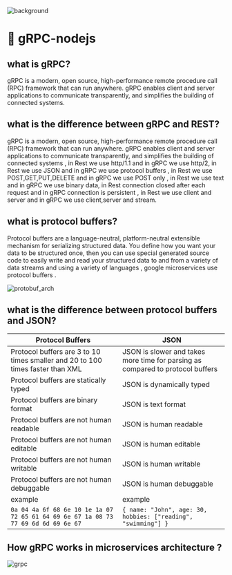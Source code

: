 ![background](https://github.com/youssefshibl/gRPC-nodejs/assets/63800183/e93ab1be-2d9b-40bf-b241-638b61f43eb4)


# 🔁 gRPC-nodejs
## what is gRPC?
gRPC is a modern, open source, high-performance remote procedure call (RPC) framework that can run anywhere. gRPC enables client and server applications to communicate transparently, and simplifies the building of connected systems.

## what is the difference between gRPC and REST?
gRPC is a modern, open source, high-performance remote procedure call (RPC) framework that can run anywhere. gRPC enables client and server applications to communicate transparently, and simplifies the building of connected systems , in Rest we use http/1.1 and in gRPC we use http/2, in Rest we use JSON and in gRPC we use protocol buffers , in Rest we use POST,GET,PUT,DELETE and in gRPC we use POST only , in Rest we use text and in gRPC we use binary data, in Rest connection closed after each request and in gRPC connection is persistent , in Rest we use client and server and in gRPC we use client,server and stream.

## what is protocol buffers?
Protocol buffers are a language-neutral, platform-neutral extensible mechanism for serializing structured data. You define how you want your data to be structured once, then you can use special generated source code to easily write and read your structured data to and from a variety of data streams and using a variety of languages , google microservices use protocol buffers .

![protobuf_arch](https://github.com/youssefshibl/gRPC-nodejs/assets/63800183/aa150e08-fa1a-471e-8859-b31242721b25)


## what is the difference between protocol buffers and JSON?

| Protocol Buffers | JSON |
| --- | --- |
| Protocol buffers are 3 to 10 times smaller and 20 to 100 times faster than XML | JSON is slower and takes more time for parsing as compared to protocol buffers |
| Protocol buffers are statically typed | JSON is dynamically typed |
| Protocol buffers are binary format | JSON is text format |
| Protocol buffers are not human readable | JSON is human readable |
| Protocol buffers are not human editable | JSON is human editable |
| Protocol buffers are not human writable | JSON is human writable |
| Protocol buffers are not human debuggable | JSON is human debuggable |
| example | example |
| `0a 04 4a 6f 68 6e 10 1e 1a 07 72 65 61 64 69 6e 67 1a 08 73 77 69 6d 6d 69 6e 67` | `{ name: "John", age: 30, hobbies: ["reading", "swimming"] }` |

## How gRPC works in microservices architecture ?
![grpc](https://github.com/youssefshibl/gRPC-nodejs/assets/63800183/784ea70e-855c-4ea4-84ed-14e56250b78d)



